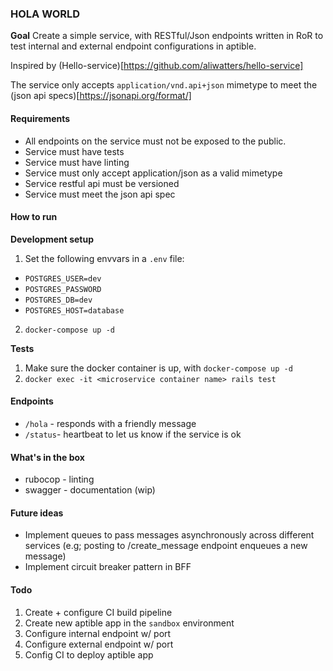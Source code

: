 ### HOLA WORLD
**Goal** Create a simple service, with RESTful/Json endpoints written in RoR to test internal and external endpoint configurations in aptible.

Inspired by (Hello-service)[https://github.com/aliwatters/hello-service]

The service only accepts `application/vnd.api+json` mimetype to meet the (json api specs)[https://jsonapi.org/format/]

#### Requirements
- All endpoints on the service must not be exposed to the public.
- Service must have tests
- Service must have linting
- Service must only accept application/json as a valid mimetype
- Service restful api must be versioned
- Service must meet the json api spec

#### How to run
**Development setup**
1. Set the following envvars in a `.env` file:
- `POSTGRES_USER=dev`
- `POSTGRES_PASSWORD`
- `POSTGRES_DB=dev`
- `POSTGRES_HOST=database`
2. `docker-compose up -d`

**Tests**
1. Make sure the docker container is up, with `docker-compose up -d`
2. `docker exec -it <microservice container name> rails test`

#### Endpoints
- `/hola` - responds with a friendly message
- `/status`- heartbeat to let us know if the service is ok

#### What's in the box
- rubocop - linting
- swagger - documentation (wip)

#### Future ideas
- Implement queues to pass messages asynchronously across different services (e.g; posting to /create_message endpoint enqueues a new message)
- Implement circuit breaker pattern in BFF

#### Todo
1. Create + configure CI build pipeline
1. Create new aptible app in the `sandbox` environment
1. Configure internal endpoint w/ port
1. Configure external endpoint w/ port
1. Config CI to deploy aptible app

